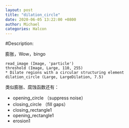 ```yaml
---
layout: post
title: "dilation_circle"
date: 2020-06-05 13:22:00 +0800
author: Michael
categories: Halcon
---
```


#Description:

膨胀，Wow，bingo

	read_image (Image, 'particle')
	threshold (Image, Large, 110, 255)
	* Dilate regions with a circular structuring element
	dilation_circle (Large, LargeDilation, 7.5)

类似膨胀、腐蚀函数还有：

- opening_circle （suppress noise）
- closing_circle （ﬁll gaps）
- closing_rectangle1
- opening_rectangle1
- erosion1
